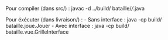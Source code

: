 Pour compiler (dans src/) :
    javac -d ../build/ bataille/*/*.java

Pour éxécuter (dans livraison/) :
	- Sans interface :
 		java -cp build/ bataille.joue.Jouer
   	- Avec interface :
    		java -cp build/ bataille.vue.GrilleInterface
